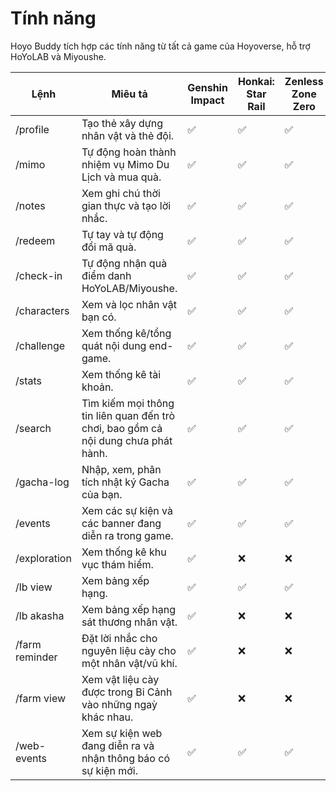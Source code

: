 # Tính năng

Hoyo Buddy tích hợp các tính năng từ tất cả game của Hoyoverse, hỗ trợ HoYoLAB và Miyoushe.

| Lệnh           | Miêu tả                                                                                            | Genshin Impact | Honkai: Star Rail | Zenless Zone Zero | Honkai Impact 3rd | Tears of Themis |
| -------------- | -------------------------------------------------------------------------------------------------- | -------------- | --------------------------------- | ----------------- | ----------------- | --------------- |
| /profile       | Tạo thẻ xây dựng nhân vật và thẻ đội.                                              | ✅              | ✅                                 | ✅                 | ❌                 | ❌               |
| /mimo          | Tự động hoàn thành nhiệm vụ Mimo Du Lịch và mua quà.                               | ✅              | ✅                                 | ✅                 | ❌                 | ❌               |
| /notes         | Xem ghi chú thời gian thực và tạo lời nhắc.                                        | ✅              | ✅                                 | ✅                 | ✅                 | ❌               |
| /redeem        | Tự tay và tự động đổi mã quà.                                                      | ✅              | ✅                                 | ✅                 | ❌                 | ✅               |
| /check-in      | Tự động nhận quà điểm danh HoYoLAB/Miyoushe.                                       | ✅              | ✅                                 | ✅                 | ✅                 | ✅               |
| /characters    | Xem và lọc nhân vật bạn có.                                                        | ✅              | ✅                                 | ✅                 | ✅                 | ❌               |
| /challenge     | Xem thống kê/tổng quát nội dung end-game.                                          | ✅              | ✅                                 | ✅                 | ❌                 | ❌               |
| /stats         | Xem thống kê tài khoản.                                                            | ✅              | ✅                                 | ✅                 | ✅                 | ❌               |
| /search        | Tìm kiếm mọi thông tin liên quan đến trò chơi, bao gồm cả nội dung chưa phát hành. | ✅              | ✅                                 | ✅                 | ❌                 | ❌               |
| /gacha-log     | Nhập, xem, phân tích nhật ký Gacha của bạn.                                        | ✅              | ✅                                 | ✅                 | ❌                 | ❌               |
| /events        | Xem các sự kiện và các banner đang diễn ra trong game.                             | ✅              | ✅                                 | ✅                 | ❌                 | ❌               |
| /exploration   | Xem thống kê khu vục thám hiểm.                                                    | ✅              | ❌                                 | ❌                 | ❌                 | ❌               |
| /lb view       | Xem bảng xếp hạng.                                                                 | ✅              | ✅                                 | ✅                 | ❌                 | ❌               |
| /lb akasha     | Xem bảng xếp hạng sát thương nhân vật.                                             | ✅              | ❌                                 | ❌                 | ❌                 | ❌               |
| /farm reminder | Đặt lời nhắc cho nguyên liệu cày cho một nhân vật/vũ khí.                          | ✅              | ❌                                 | ❌                 | ❌                 | ❌               |
| /farm view     | Xem vật liệu cày được trong Bi Cảnh vào những ngaỳ khác nhau.                      | ✅              | ❌                                 | ❌                 | ❌                 | ❌               |
| /web-events    | Xem sự kiện web đang diễn ra và nhận thông báo có sự kiện mới.                     | ✅              | ✅                                 | ✅                 | ✅                 | ✅               |
